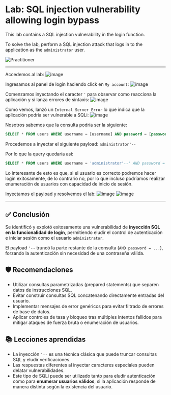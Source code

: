 # Lab: SQL injection vulnerability allowing login bypass

This lab contains a SQL injection vulnerability in the login function.

To solve the lab, perform a SQL injection attack that logs in to the application as the `administrator` user.

![Practitioner](https://img.shields.io/badge/level-Apprentice-green)  


---

Accedemos al lab:
![image](https://github.com/user-attachments/assets/b59ca4cf-78fa-4fc6-8ed2-cb74cea8591a)

Ingresamos al panel de login haciendo click en `My account`:
![image](https://github.com/user-attachments/assets/a9810adb-fa9c-497a-9fec-e6452ae52f7e)

Comenzamos inyectando el caracter `'` para observar como reacciona la aplicación y si lanza errores de sintaxis:
![image](https://github.com/user-attachments/assets/abf42a6e-7e4c-4ff4-934d-f0a29303d42a)

Como vemos, lanzó un `Internal Server Error` lo que indica que la aplicación podría ser vulnerable a SQLi:
![image](https://github.com/user-attachments/assets/7515ccfb-ebae-4a5a-8b69-5ca60e3a97a8)

Nosotros sabemos que la consulta podría ser la siguiente:
```sql
SELECT * FROM users WHERE username = [username] AND password = [password]
```

Procedemos a inyectar el siguiente payload: `administrator'--`

Por lo que la query quedaría así:
```sql
SELECT * FROM users WHERE username = 'administrator'--' AND password = [password]
```

Lo interesante de esto es que, si el usuario es correcto podremos hacer login exitosamente, de lo contrario no, por lo que incluso podríamos realizar enumeración de usuarios con capacidad de inicio de sesión.

Inyectamos el payload y resolvemos el lab:
![image](https://github.com/user-attachments/assets/efbe8952-c423-4052-b7d0-fc1f4270621b)
![image](https://github.com/user-attachments/assets/ae099723-c1f0-4a6d-96d3-e1dbbb0e3e54)


---

## ✅ Conclusión

Se identificó y explotó exitosamente una vulnerabilidad de **inyección SQL en la funcionalidad de login**, permitiendo eludir el control de autenticación e iniciar sesión como el usuario `administrator`.

El payload `'--` truncó la parte restante de la consulta (`AND password = ...`), forzando la autenticación sin necesidad de una contraseña válida.

## 🛡️ Recomendaciones

- Utilizar consultas parametrizadas (prepared statements) que separen datos de instrucciones SQL.
- Evitar construir consultas SQL concatenando directamente entradas del usuario.
- Implementar mensajes de error genéricos para evitar filtrado de errores de base de datos.
- Aplicar controles de tasa y bloqueo tras múltiples intentos fallidos para mitigar ataques de fuerza bruta o enumeración de usuarios.

## 📚 Lecciones aprendidas

- La inyección `'--` es una técnica clásica que puede truncar consultas SQL y eludir verificaciones.
- Las respuestas diferentes al inyectar caracteres especiales pueden delatar vulnerabilidades.
- Este tipo de SQLi puede ser utilizado tanto para eludir autenticación como para **enumerar usuarios válidos**, si la aplicación responde de manera distinta según la existencia del usuario.

